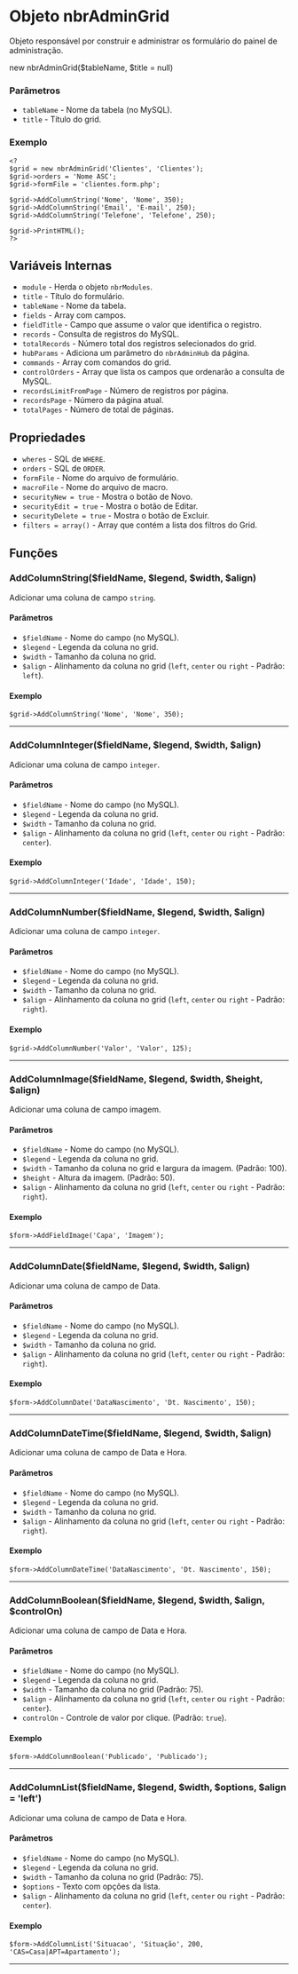 # Objeto nbrAdminGrid

Objeto responsável por construir e administrar os formulário do painel de administração.

  new nbrAdminGrid($tableName, $title = null)
  
### Parâmetros

* ```tableName``` - Nome da tabela (no MySQL).
* ```title``` - Título do grid.

### Exemplo
    
    <?
    $grid = new nbrAdminGrid('Clientes', 'Clientes');
    $grid->orders = 'Nome ASC';
    $grid->formFile = 'clientes.form.php';
    
    $grid->AddColumnString('Nome', 'Nome', 350);
    $grid->AddColumnString('Email', 'E-mail', 250);
    $grid->AddColumnString('Telefone', 'Telefone', 250);
    
    $grid->PrintHTML();
    ?>
  
## Variáveis Internas
* ```module``` - Herda o objeto ```nbrModules```.
* ```title``` - Título do formulário.
* ```tableName``` - Nome da tabela.
* ```fields``` - Array com campos.
* ```fieldTitle``` - Campo que assume o valor que identifica o registro.
* ```records``` - Consulta de registros do MySQL.
* ```totalRecords``` - Número total dos registros selecionados do grid.
* ```hubParams``` - Adiciona um parâmetro do ```nbrAdminHub``` da página.
* ```commands``` - Array com comandos do grid.
* ```controlOrders``` - Array que lista os campos que ordenarão a consulta de MySQL.
* ```recordsLimitFromPage``` - Número de registros por página.
* ```recordsPage``` - Número da página atual.
* ```totalPages``` - Número de total de páginas.

## Propriedades
* ```wheres``` - SQL de ```WHERE```.
* ```orders``` - SQL de ```ORDER```.
* ```formFile``` - Nome do arquivo de formulário.
* ```macroFile``` - Nome do arquivo de macro.
* ```securityNew = true``` - Mostra o botão de Novo.
* ```securityEdit = true``` - Mostra o botão de Editar.
* ```securityDelete = true``` - Mostra o botão de Excluir.
* ```filters = array()``` - Array que contém  a lista dos filtros do Grid.


## Funções

### AddColumnString($fieldName, $legend, $width, $align)

Adicionar uma coluna de campo ```string```.

#### Parâmetros

* ```$fieldName``` - Nome do campo (no MySQL).
* ```$legend``` - Legenda da coluna no grid.
* ```$width``` - Tamanho da coluna no grid.
* ```$align``` - Alinhamento da coluna no grid (```left```, ```center``` ou ```right``` - Padrão: ```left```).

#### Exemplo

    $grid->AddColumnString('Nome', 'Nome', 350);

---

### AddColumnInteger($fieldName, $legend, $width, $align)

Adicionar uma coluna de campo ```integer```.

#### Parâmetros

* ```$fieldName``` - Nome do campo (no MySQL).
* ```$legend``` - Legenda da coluna no grid.
* ```$width``` - Tamanho da coluna no grid.
* ```$align``` - Alinhamento da coluna no grid (```left```, ```center``` ou ```right``` - Padrão: ```center```).

#### Exemplo

    $grid->AddColumnInteger('Idade', 'Idade', 150);
    
---

### AddColumnNumber($fieldName, $legend, $width, $align)

Adicionar uma coluna de campo ```integer```.

#### Parâmetros

* ```$fieldName``` - Nome do campo (no MySQL).
* ```$legend``` - Legenda da coluna no grid.
* ```$width``` - Tamanho da coluna no grid.
* ```$align``` - Alinhamento da coluna no grid (```left```, ```center``` ou ```right``` - Padrão: ```right```).

#### Exemplo

    $grid->AddColumnNumber('Valor', 'Valor', 125);
    
---

### AddColumnImage($fieldName, $legend, $width, $height, $align)

Adicionar uma coluna de campo imagem.

#### Parâmetros

* ```$fieldName``` - Nome do campo (no MySQL).
* ```$legend``` - Legenda da coluna no grid.
* ```$width``` - Tamanho da coluna no grid e largura da imagem. (Padrão: 100).
* ```$height``` - Altura da imagem. (Padrão: 50).
* ```$align``` - Alinhamento da coluna no grid (```left```, ```center``` ou ```right``` - Padrão: ```right```).

#### Exemplo

    $form->AddFieldImage('Capa', 'Imagem');
    
---

### AddColumnDate($fieldName, $legend, $width, $align)

Adicionar uma coluna de campo de Data.

#### Parâmetros

* ```$fieldName``` - Nome do campo (no MySQL).
* ```$legend``` - Legenda da coluna no grid.
* ```$width``` - Tamanho da coluna no grid.
* ```$align``` - Alinhamento da coluna no grid (```left```, ```center``` ou ```right``` - Padrão: ```right```).

#### Exemplo

    $form->AddColumnDate('DataNascimento', 'Dt. Nascimento', 150);
    
---

### AddColumnDateTime($fieldName, $legend, $width, $align)

Adicionar uma coluna de campo de Data e Hora.

#### Parâmetros

* ```$fieldName``` - Nome do campo (no MySQL).
* ```$legend``` - Legenda da coluna no grid.
* ```$width``` - Tamanho da coluna no grid.
* ```$align``` - Alinhamento da coluna no grid (```left```, ```center``` ou ```right``` - Padrão: ```right```).

#### Exemplo

    $form->AddColumnDateTime('DataNascimento', 'Dt. Nascimento', 150);
    
---

### AddColumnBoolean($fieldName, $legend, $width, $align, $controlOn)

Adicionar uma coluna de campo de Data e Hora.

#### Parâmetros

* ```$fieldName``` - Nome do campo (no MySQL).
* ```$legend``` - Legenda da coluna no grid.
* ```$width``` - Tamanho da coluna no grid (Padrão: 75).
* ```$align``` - Alinhamento da coluna no grid (```left```, ```center``` ou ```right``` - Padrão: ```center```).
* ```controlOn``` - Controle de valor por clique. (Padrão: ```true```).

#### Exemplo

    $form->AddColumnBoolean('Publicado', 'Publicado');
    
---

### AddColumnList($fieldName, $legend, $width, $options, $align = 'left')

Adicionar uma coluna de campo de Data e Hora.

#### Parâmetros

* ```$fieldName``` - Nome do campo (no MySQL).
* ```$legend``` - Legenda da coluna no grid.
* ```$width``` - Tamanho da coluna no grid (Padrão: 75).
* ```$options``` - Texto com opções da lista.
* ```$align``` - Alinhamento da coluna no grid (```left```, ```center``` ou ```right``` - Padrão: ```center```).

#### Exemplo

    $form->AddColumnList('Situacao', 'Situação', 200, 'CAS=Casa|APT=Apartamento');
    
---
